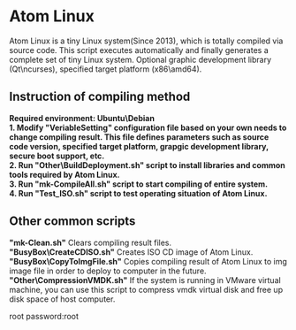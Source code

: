 # Atom Linux
Atom Linux is a tiny Linux system(Since 2013), which is totally compiled via source code. This script executes automatically and finally generates a complete set of tiny Linux system. Optional graphic development library (Qt\ncurses), specified target platform (x86\amd64).<br>

## Instruction of compiling method<br>
**Required environment: Ubuntu\Debian**<br>
**1. Modify "VeriableSetting" configuration file based on your own needs to change compiling result. This file defines parameters such as source code version, specified target platform, grapgic development library, secure boot support, etc.**<br>
**2. Run "Other\BuildDeployment.sh" script to install libraries and common tools required by Atom Linux.**<br>
**3. Run "mk-CompileAll.sh" script to start compiling of entire system.**<br>
**4. Run "Test_ISO.sh" script to test operating situation of Atom Linux.**<br>

## Other common scripts<br>
**"mk-Clean.sh"** Clears compiling result files.<br>
**"BusyBox\CreateCDISO.sh"** Creates ISO CD image of Atom Linux.<br>
**"BusyBox\CopyToImgFile.sh"** Copies compiling result of Atom Linux to img image file in order to deploy to computer in the future.<br>
**"Other\CompressionVMDK.sh"** If the system is running in VMware virtual machine, you can use this script to compress vmdk virtual disk and free up disk space of host computer.<br>

root password:root
